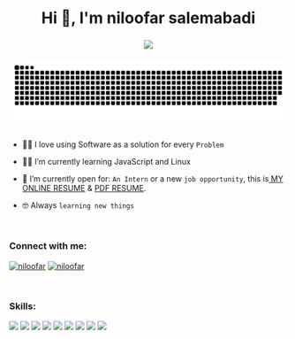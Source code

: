 <h1 align="center">Hi 👋, I'm niloofar salemabadi</h1>

  <h3 align="center"><a href="https://github.com/DenverCoder1/readme-typing-svg"><img src="https://readme-typing-svg.herokuapp.com?lines=Computer+Engineering+Student;Always%20learning%20new%20things&center=true&width=500&height=50"></a></h3>
</p>
</div>

<div align="center">
  <a href="https://1999azzar.github.io/1999AZZAR/">
  <img  src="https://github.com/1999AZZAR/1999AZZAR/blob/main/resources/img/grid-snake.svg"
       alt="snake" /></a>
</div>

<br>

- :technologist: I love using Software as a solution for every `Problem`

- :student: I’m currently learning JavaScript and Linux 

- :thinking: I’m currently open for: `An Intern` or a new `job opportunity`, this is<a href="niloofarsalemabadi.pythonanywhere.com"> MY ONLINE RESUME</a> & <a href="https://up.20script.ir/do.php?filename=2398-niloofar-s-Resume-13-.pdf"> PDF RESUME</a>.

- :nerd_face: Always `learning new things`
<br>

<h3 align="left">Connect with me:</h3>
<p align="left">

  <a href="https://wa.me/+989385118659" target="blank"><img align="center"
         src="https://img.shields.io/badge/whatsapp-4B7F1.svg?style=for-the-badge&logo=whatsapp&logoColor=white"
         alt="niloofar" height="30"/></a> <a href="https://mailto:niloofarsalem@gmail.com" target="blank"><img align="center"
         src="https://img.shields.io/badge/gmail-EA4335.svg?style=for-the-badge&logo=gmail&logoColor=white"
         alt="niloofar" height="30"/></a>
         
</p>

<br>

<h3 align="left">Skills:</h3>
<p align="left">
<img src="https://img.shields.io/badge/HTML5-E34F26?style=for-the-badge&logo=html5&logoColor=white" > </a><img src="https://img.shields.io/badge/CSS3-1572B6?style=for-the-badge&logo=css3&logoColor=white" > </a><img src="https://img.shields.io/badge/JavaScript-323330?style=for-the-badge&logo=javascript&logoColor=F7DF1E" > </a><img src="https://img.shields.io/badge/Python-FFD43B?style=for-the-badge&logo=python&logoColor=blue" > </a><img src="https://img.shields.io/badge/Django-092E20?style=for-the-badge&logo=django&logoColor=green" > </a><img src="https://img.shields.io/badge/django%20rest-ff1709?style=for-the-badge&logo=django&logoColor=white" > </a><img src="https://img.shields.io/badge/GIT-E44C30?style=for-the-badge&logo=git&logoColor=white" > </a><img src="https://img.shields.io/badge/GitHub-100000?style=for-the-badge&logo=github&logoColor=white" > </a><img src="https://img.shields.io/badge/Kali_Linux-557C94?style=for-the-badge&logo=kali-linux&logoColor=white" > </a>
</p>
<br>
